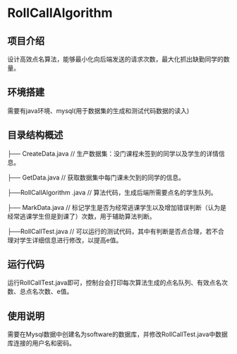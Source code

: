 # RollCallAlgorithm

## 项目介绍
设计高效点名算法，能够最小化向后端发送的请求次数，最大化抓出缺勤同学的数量。

## 环境搭建
需要有java环境、mysql(用于数据集的生成和测试代码数据的读入)


## 目录结构概述
├──  CreateData.java         // 生产数据集：没门课程未签到的同学以及学生的详情信息。

├── GetData.java   // 获取数据集中每门课未欠到的同学的信息。

├──RollCallAlgorithm .java     // 算法代码，生成后端所需要点名的学生队列。

├── MarkData.java     // 标记学生是否为经常逃课学生以及增加错误判断（认为是经常逃课学生但是到课了）次数，用于辅助算法判断。

├──RollCallTest.java     // 可以运行的测试代码，其中有判断是否点合理，若不合理对学生详细信息进行修改，以提高e值。


## 运行代码
运行RollCallTest.java即可，控制台会打印每次算法生成的点名队列、有效点名次数、总点名次数、e值。

## 使用说明
需要在Mysql数据中创建名为software的数据库，并修改RollCallTest.java中数据库连接的用户名和密码。
